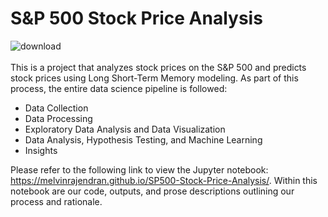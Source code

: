 # S&P 500 Stock Price Analysis

![download](https://github.com/melvinrajendran/SP500-Stock-Price-Analysis/assets/44681827/db1fd058-ae3d-47ec-b102-108c8db37208)
<br><br>
This is a project that analyzes stock prices on the S&amp;P 500 and predicts stock prices using Long Short-Term Memory modeling. As part of this process, the entire data science pipeline is followed:

* Data Collection
* Data Processing
* Exploratory Data Analysis and Data Visualization
* Data Analysis, Hypothesis Testing, and Machine Learning
* Insights

Please refer to the following link to view the Jupyter notebook: https://melvinrajendran.github.io/SP500-Stock-Price-Analysis/. Within this notebook are our code, outputs, and prose descriptions outlining our process and rationale.
